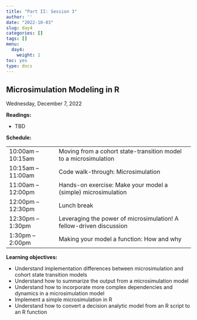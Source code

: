```yaml
---
title: "Part II: Session 3"
author: ''
date: "2022-10-03"
slug: day4
categories: []
tags: []
menu:
  day4:
    weight: 1
toc: yes
type: docs
---
```


## Microsimulation Modeling in R

Wednesday, December 7, 2022

**Readings:**

-	TBD


**Schedule:**

|                            |            |
|---------------|:-----------------------------------------|
| 10:00am – 10:15am  | Moving from a cohort state-transition model to a microsimulation |
| 10:15am – 11:00am | Code walk-through: Microsimulation | 
| 11:00am – 12:00pm | Hands-on exercise: Make your model a (simple) microsimulation |
| 12:00pm – 12:30pm  | Lunch break | 
| 12:30pm – 1:30pm | Leveraging the power of microsimulation! A fellow-driven discussion |
| 1:30pm – 2:00pm | Making your model a function: How and why |


**Learning objectives:**

-	Understand implementation differences between microsimulation and cohort state transition models
-	Understand how to summarize the output from a microsimulation model
-	Understand how to incorporate more complex dependencies and dynamics in a microsimulation model
-	Implement a simple microsimulation in R
-	Understand how to convert a decision analytic model from an R script to an R function



<!-- ## Live session recording: -->

<!-- [Part 1](https://umn.zoom.us/rec/share/4jBzT9UezfMTk1AU2czpyQIsaOE9AxeX7rSguMMpBIG8eH6_kTjOH9JwJ68jOHgX.IhhXpDuMb7UfqAvU?startTime=1661864999000) -->

<!-- [Part 2](https://umn.zoom.us/rec/share/4jBzT9UezfMTk1AU2czpyQIsaOE9AxeX7rSguMMpBIG8eH6_kTjOH9JwJ68jOHgX.IhhXpDuMb7UfqAvU?startTime=1661871963000) -->

<!-- Passcode: +8AsHLg# -->

<!-- ```{r, echo=F} -->
<!-- blogdown::shortcode("vimeo", "593027038") -->
<!-- ``` -->


 
